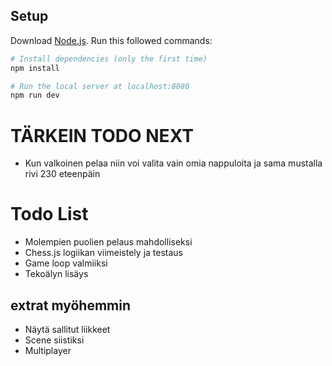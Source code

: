 
## Setup
Download [Node.js](https://nodejs.org/en/download/).
Run this followed commands:

``` bash
# Install dependencies (only the first time)
npm install

# Run the local server at localhost:8080
npm run dev
```

# TÄRKEIN TODO NEXT
- Kun valkoinen pelaa niin voi valita vain omia nappuloita ja sama mustalla
    rivi 230 eteenpäin

# Todo List
- Molempien puolien pelaus mahdolliseksi
- Chess.js logiikan viimeistely ja testaus
- Game loop valmiiksi
- Tekoälyn lisäys

## extrat myöhemmin
- Näytä sallitut liikkeet
- Scene siistiksi
- Multiplayer
